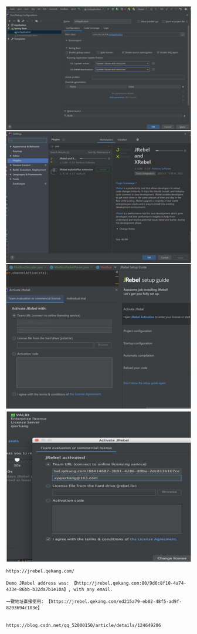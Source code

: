 

![](./resources/jrebel043.png)
![](./resources/jrebel16.png)
![](./resources/jrebel32.png)
![](./resources/jrebel21.png)


```
https://jrebel.qekang.com/

Demo JRebel address was: 【http://jrebel.qekang.com:80/9d6c8f10-4a74-433e-86bb-b32da7b1e10a】, with any email.

一键地址直接使用: 【https://jrebel.qekang.com/ed215a79-eb02-48f5-ad9f-8293694c103e】


https://blog.csdn.net/qq_52000150/article/details/124649206

```